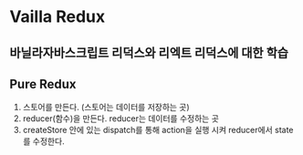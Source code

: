 # Vailla Redux

## 바닐라자바스크립트 리덕스와 리엑트 리덕스에 대한 학습

## Pure Redux

1. 스토어를 만든다. (스토어는 데이터를 저장하는 곳)
2. reducer(함수)을 만든다. reducer는 데이터를 수정하는 곳
3. createStore 안에 있는 dispatch를 통해 action을 실행 시켜 reducer에서 state를 수정한다.
